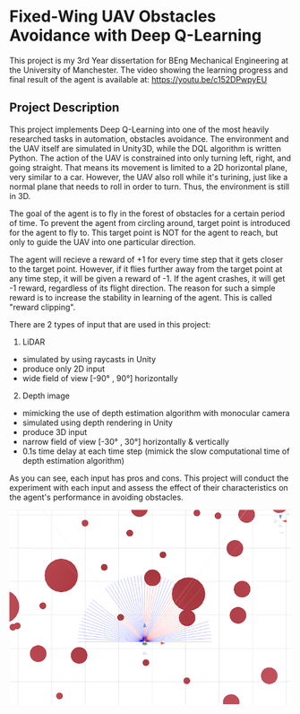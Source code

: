 # Fixed-Wing UAV Obstacles Avoidance with Deep Q-Learning
This project is my 3rd Year dissertation for BEng Mechanical Engineering at the University of Manchester. The video showing the learning progress and final result of the agent is available at: https://youtu.be/c152DPwpyEU

## Project Description
This project implements Deep Q-Learning into one of the most heavily researched tasks in automation, obstacles avoidance. The environment and the UAV itself are simulated in Unity3D, while the DQL algorithm is written Python. The action of the UAV is constrained into only turning left, right, and going straight. That means its movement is limited to a 2D horizontal plane, very similar to a car. However, the UAV also roll while it's turining, just like a normal plane that needs to roll in order to turn. Thus, the environment is still in 3D. 

The goal of the agent is to fly in the forest of obstacles for a certain period of time. To prevent the agent from circling around, target point is introduced for the agent to fly to. This target point is NOT for the agent to reach, but only to guide the UAV into one particular direction. 

The agent will recieve a reward of +1 for every time step that it gets closer to the target point. However, if it flies further away from the target point at any time step, it will be given a reward of -1. If the agent crashes, it will get -1 reward, regardless of its flight direction. The reason for such a simple reward is to increase the stability in learning of the agent. This is called "reward clipping".

There are 2 types of input that are used in this project:
 
1. LiDAR
  - simulated by using raycasts in Unity
  - produce only 2D input
  - wide field of view [-90° , 90°] horizontally
        
2. Depth image
  - mimicking the use of depth estimation algorithm with monocular camera
  - simulated using depth rendering in Unity
  - produce 3D input 
  - narrow field of view [-30° , 30°] horizontally & vertically
  - 0.1s time delay at each time step (mimick the slow computational time of depth estimation algorithm)
  
As you can see, each input has pros and cons. This project will conduct the experiment with each input and assess the effect of their characteristics on the agent's performance in avoiding obstacles. 

![figures](docs/figures/env1.png)
        


